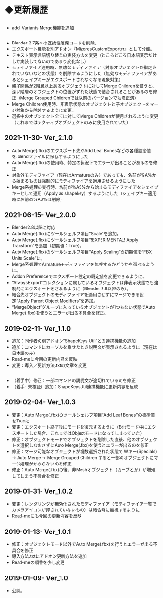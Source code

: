 
# ◆更新履歴

##
- add: Variants Merge機能を追加

## 
- Blender 2.7系への互換性確保コードを削除。
- エクスポート機能を別アドオン『MizoresCustomExporter』として分離。
- テキスト表示言語切り替えの実装方法を変更（ところどころ日本語表示だけしか実装してないのであまり変化なし）
- モディファイア適用時、無効なモディファイア（対象オブジェクトが指定されていないなどの状態）を削除するようにした（無効なモディファイアがあるとシェイプキーがエクスポートされなくなる現象対策）
- 親子関係が2階層以上あるオブジェクトに対してMerge Childrenを使うと、深い階層のオブジェクトの位置がずれた状態で結合されることがあるのを修正（Merge Grouped Childrenでは以前のバージョンでも修正済）
- Merge Children使用時、非表示状態のオブジェクトと子オブジェクトをマージ対象から除外するように変更。
- 選択中のオブジェクト全てに対してMerge Childrenが使用されるように変更（これまではアクティブオブジェクトのみに使用されていた）

## 2021-11-30- Ver_2.1.0
- Auto Merge(.fbx)のエクスポート先やAdd Leaf Bonesなどの各種設定値を.blendファイルに保存するようにした
- Auto Merge(.fbx)の使用時、特定の状況下でエラーが出ることがあるのを修正
- 対象外モディファイア（現在はArmatureのみ）であっても、名前が%A%から始まるものは強制的にモディファイアを適用させるようにした
- Merge系処理の実行時、名前が%AS%から始まるモディファイアをシェイプキーとして適用（Apply as shapekey）するようにした（シェイプキー適用時に名前の%AS%は削除）

## 2021-06-15- Ver_2.0.0
- Blender2.8以降に対応
- Auto Merge(.fbx)にツールシェルフ項目“Scale”を追加。
- Auto Merge(.fbx)にツールシェルフ項目“!EXPERIMENTAL! Apply Transform”を追加（初期値：True）。
- Auto Merge(.fbx)のツールシェルフ項目“Apply Scaling”の初期値を“FBX Units Scale”に。
- Merge系処理でArmatureモディファイアを無視するかどうかを選べるように。
- Addon Preferenceでエクスポート設定の既定値を変更できるように。
- “AlwaysExport”コレクションに属しているオブジェクトは非表示状態でも強制的にエクスポートをされるように（Blender 2.8以降のみ）。
- 結合先オブジェクトのモディファイアを適用させずにマージできる設定“Apply Parent Object Modifiers”を追加。
- “MergeObject”グループに入っているオブジェクトが1つもない状態でAuto Merge(.fbx)を使うとエラーが出る不具合を修正。

## 2019-02-11- Ver_1.1.0
- 追加：同作者の別アドオン“ShapeKeys Util”との連携機能の追加
- 追加：コマンドにカーソルを乗せたとき説明文が表示されるように（現在は日本語のみ）
- Read-meに今回の更新内容を反映
- 変更：導入／更新方法.txtの文章を変更

## 
- （着手中）修正：一部コマンドの説明文が途切れているのを修正
- （着手- 未検証）追加：ShapeKeysUtil連携機能に更新内容を反映

## 2019-02-04- Ver_1.0.3
- 変更：Auto Merge(.fbx)のツールシェルフ項目“Add Leaf Bones”の標準値をTrueに
- 変更：エクスポート終了後にモードを復元するように（Editモード中にエクスポートした場合、これまではObjectモードになってしまっていた）
- 修正：オブジェクトモードでオブジェクトを削除した直後、他のオブジェクトを選択しなおさずにAuto Merge(.fbx)を使うとエラーが出るのを修正
- 修正：マージ可能なオブジェクトが複数選択された状態で Wキー(Specials) → Auto Merge → Merge Grouped Children すると一部のオブジェクトにマージ処理がかからないのを修正
- 修正：Auto Merge(.fbx)の後、非Meshオブジェクト（カーブとか）が増殖してしまう不具合を修正

## 2019-01-31- Ver_1.0.2
- 変更：レンダリングが無効化されたモディファイア（モディファイア一覧でカメラアイコンが押されていないもの）は結合時に無視するように
- Read-meにも今回の更新内容を反映

## 2019-01-13- Ver_1.0.1
- 修正：オブジェクトモード以外でAuto Merge(.fbx)を行うとエラーが出る不具合を修正
- 導入方法.txtにアドオン更新方法を追加
- Read-meの順番を少し変更

## 2019-01-09- Ver_1.0
- 公開。
